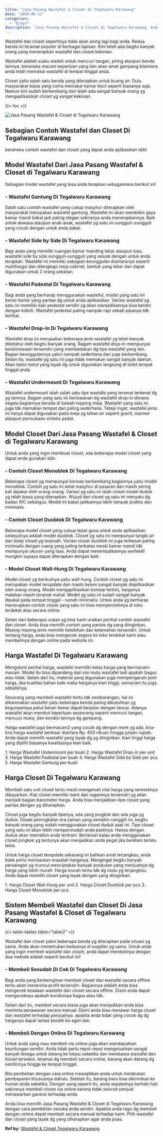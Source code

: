 ```yaml
---
title: "Jasa Pasang Wastafel & Closet di Tegalwaru Karawang"
date: "2024-06-11"
categories: 
  - "biaya"
description: "Jasa Pasang Wastafel & Closet di Tegalwaru Karawang. Anda bisa memilih Jasa Pasang Wastafel & Closet di Tegalwaru Karawang dengan cara pembelian sesuka anda..."
---
```


Wastafel dan closet sepertinya tidak akan asing lagi bagi anda. Kedua benda ini teramat populer di berbagai lapisan. Kini telah ada begitu banyak orang yang menerapkan wastafel dan closet kekinian.

Wastafel adalah suatu wadah untuk mencuci tangan, piring ataupun benda lainnya. beraneka macam keperluan yang lain akan amat gampang bilamana anda telah memakai wastafel di tempat tinggal anda.

Closet yaitu salah satu benda yang diterapkan untuk buang air. Dulu masyarakat biasa yang cuma memakai kamar kecil seperti biasanya saja. Namun kini sudah berkembang dan telah ada sangat banyak orang yg mengaplikasikan closet yg sangat kekinian.

{{< toc >}}

![Jasa Pasang Wastafel & Closet di Tegalwaru Karawang](/images/wastafel-closet-murah20.png)

## Sebagian Contoh Wastafel dan Closet Di Tegalwaru Karawang

beraneka contoh wastafel dan closet yang dapat anda aplikasikan sbb!

## Model Wastafel Dari Jasa Pasang Wastafel & Closet di Tegalwaru Karawang

Sebagian model wastafel yang bisa anda terapkan sebagaimana berikut ini!

### \- Wastafel Gantung Di Tegalwaru Karawang

Salah satu contoh wastafel yang cukup masyhur diterapkan oleh masyarakat merupakan wastafel gantung. Wastafel ini akan membikin gaya kamar mandi bakal jadi paling elegan sekiranya anda menerapkannya. Baik untuk dewasa ataupun anak-anak, wastafel yg satu ini sungguh-sungguh yang cocok dengan untuk anda pakai.

### \- Wastafel Side by Side Di Tegalwaru Karawang

Bagi anda yang memiliki ruangan kamar manding lebar ataupun luas, wastafel side by side sungguh-sungguh yang sesuai dengan untuk anda terapkan. Wastafel ini memiliki sebagian keunggulan diantaranya seperti multifungsi dan dilengkapi meja cabinet, bentuk yang lebar dan dapat digunakan untuk 2 orang sekalian.

### \- Wastafel Padestal Di Tegalwaru Karawang

Bagi anda yang berharap menggunakan wasteful, model yang satu ini benar-benar yang pantas dg untuk anda aplikasikan. Variasi wastafel yg satu ini memiliki kaki pedestal sendiri yg akan menjadikannya bisa berdiri dengan kokoh. Wastafel pedestal paling nampak rapi sebab pipanya tdk terlihat.

### \- Wastafel Drop-in Di Tegalwaru Karawang

Wastafel drop ini merupakan beberapa jenis wastafel yg telah banyak diketahui oleh begitu banyak orang. Ragam wastafel drop-in mempunyai keistimewaan tersendiri yang membedakan dg tipe wastafel yang lain. Bagian keunggulannya yakni nampak sederhana dan juga berkembang. Selain itu, wastafel yg satu ini juga tidak memakan sangat banyak daerah. Akan betul-betul yang layak dg untuk digunakan langsung di toilet tempat tinggal anda.

### \- Wastafel Undermount Di Tegalwaru Karawang

Wastafel undermount ialah salah satu tipe wastafe yang teramat terkenal dg yg lainnya. Ragam yang satu ini berlawanan dg wastafel drop-in dimana segala bagiannya berada di bawah topping meja. Wastafel yang satu ini juga tdk memakan tempat dan paling sederhana. Tetapi ingat, wastafel jenis ini hanya dapat digunakan pada meja yg tahan air seperti granit, marmer ataupun permukaan sintetis padat.

## Model Closet Dari Jasa Pasang Wastafel & Closet di Tegalwaru Karawang

Untuk anda yang ingin membuat closet, ada beberapa model closet yang dapat anda gunakan sbb:

### \- Contoh Closet Monoblok Di Tegalwaru Karawang

Beberapa closet yg mempunyai konsep berkembang bagiannya yaitu model monoblok. Contoh yg satu ini amat masyhur di pasaran dan masih sering kali dipakai oleh orang-orang. Variasi yg satu ini ialah closet model duduk yg telah biasa yang diterapkan. Wujud dari closet yg satu ini menyatu dg badan WC sekaligus. Model ini bakal jadikannya lebih tampak praktis dan minimalis.

### \- Contoh Closet Duoblok Di Tegalwaru Karawang

Beberapa model closet yang cukup tepat guna untuk anda aplikasikan selanjutnya adalah model duoblok. Closet yg satu ini mempunyai tangki air dan body closet yg terpisah. Variasi closet duoblok ini juga terkesan paling minimalis dengan ruang yang paling terbatas meski kamar mandi tdk mempunyai ukuran yang luas. Anda dapat menempatkannya seefektif mungkin supaya dapat diterapkan dengan baik.

### \- Model Closet Wall-Hung Di Tegalwaru Karawang

Model closet yg berikutnya yaitu wall-hung. Contoh closet yg satu ini merupakan model terupdate dan masih belum sangat banyak diaplikasikan oleh orang-orang. Model mengaplikasikan konsep terkini, harganya malahan masih teramat mahal. Model yg satu ini sudah sangat banyak dipakai pada tempat tinggal - rumah minimalis. Untuk anda yg berharap menerapkan contoh closet yang satu ini bisa memperolehnya di toko terdekat atau secara online.

Selain dari beberapa uraian yg bisa kami uraikan perihal contoh wastafel dan closet. Anda bisa memilih contoh yang pantas dg yang diinginkan, Masing-masing jenis memiliki kelebihan dan kelemahan tersendiri. Untuk tentang harga, anda bisa mengecek segera ke toko terdekat kami atau membelinya dengan online pada website ini.

## Harga Wastafel Di Tegalwaru Karawang

Mengobrol perihal harga, wastafel memiliki kelas harga yang bermacam-macam. Model itu bisa dipandang dari sisi mutu wastafel tadi apakah bagus atau tidak. Selain dari itu, material yang digunakan juga mempengaruhi poin harga. jika kualitas bahan baik maka harganya kian tinggi, semacam itu juga sebaliknya.

Sesorang yang membeli wastafel tentu tdk sembarangan, hal ini dikarenakan wastafel yaitu beberapa benda paling dibutuhkan yg kegunaannya patut benar-benar dapat berjalan dengan lancar. Adanya wastafel akan membut keperluan seseorang seperti mencuci tangan, mencuci muka, dan kondisi lainnya dg gampang.

Harga wastafel juga bermacam2 yang cocok dg dengan merk yg ada, kira-kira harga wastafel berkisar diantara Rp. 400 ribuan hingga jutaan rupiah. Anda dapat memilih wastafel yang layak dg yg diinginkan. kian tinggi harga yang dipilih biasanya kwalitasnya kian baik.

1\. Harga Wastafel Undermount per buah 2. Harga Wastafel Drop-in per unit 3. Harga Wastafel Padestal per buah 4. Harga Wastafel Side by Side per pcs 5. Harga Wastafel Gantung per buah

## Harga Closet Di Tegalwaru Karawang

Membeli satu unit closet tentu mesti mengamati nilai harga yang semestinya dibayarkan. Kiat closet memiliki merk dan ragamnya tersendiri yg akan menjadi bagian barometer harga. Anda bisa menjadikan tipe closet yang pantas dengan yg diharapkan.

Closet juga begitu banyak tipenya, ada yang jongkok dan ada juga yg duduk. Disaat peningkatan era zaman yang semakin canggih ini, begitu banyak orang yang sudah menggunakan closet duduk saat ini. Tipe closet yang satu ini akan lebih mempermudah anda pastinya. Hanya dengan duduk akan membikin anda tentram. Berlainan kalau anda menggunakan closet jongkok yg tentunya akan menjadikan anda pegal jika berdiam terlalu lama.

Untuk harga closet terupdate sekarang ini bahkan amat terjangkau, anda tidak perlu merisaukan masalah harganya. Mengingat begitu banyak persaingan yg muncul menciptakan banyak produsen yang menjualnya dg harga yang lebih murah. Harga murah tentu tdk dg mutu yg terjangkau. Anda dapat memilih closet yang layak dengan yang diinginkan.

1\. Harga Closet Wall-Hung per unit 2. Harga Closet Duoblok per pcs 3. Harga Closet Monoblok per pcs

## Sistem Membeli Wastafel dan Closet Di Jasa Pasang Wastafel & Closet di Tegalwaru Karawang

{{< table-tables table="table2" >}}

Wastafel dan closet yakni beberapa benda yg diterapkan pada situasi yg sama. Anda akan menemukan keduanya di supplier yg sama. Untuk anda yang ingin membeli wastafel dan closet, anda dapat membelinya dengan dua metode adalah seperti berikut ini!

### \- Membeli Sesudah Di Cek Di Tegalwaru Karawang

Bagi anda yang berkeinginan membeli closet dan wastafel secara offline tentu akan menerima profit tersendiri. Bagiannya adalah anda bisa mengecek keadaan wastafel dan closet secara offline. Disini anda dapat mengeceknya apakah kondisinya bagus atau tdk.

Selain dari itu, membeli secara biasa juga akan menjadikan anda bisa meminta penawaran secara manual. Disini anda bisa menawar harga closet dan wastafel terhadap penjualnya. apabila anda tidak yang cocok dg dg harganya dapat lantas beralih ke agen lain.

### \- Membeli Dengan Online Di Tegalwaru Karawang

Untuk anda yang mau membeli via online juga akan mendapatkan keuntungan sendiri. Anda tidak perlu repot-repot mengeluarkan sangat banyak tenaga untuk datang ke lokasi seketika dan membawa wastafel dan kloset tersebut. teramat dg membeli secara online, barang akan datang dg sendirinya hingga ke tempat tinggal.

Bila pembelian dengan cara online mewajibkan anda untuk melakukan pembayaran khususnya dahulu. Setelah itu, barang baru bisa dikirimkan ke hunian anda seketika. Dengan yang seperti itu, anda sepatutnya berhati-hati sekiranya membeli closet via online karena tidak seluruh penjual menawarkan garansi terhadap anda.

Anda bisa memilih Jasa Pasang Wastafel & Closet di Tegalwaru Karawang dengan cara pembelian sesuka anda sendiri. Apabila anda ragu dg membeli dengan online dapat membeli secara manual terhadap kami. Pilih wastafel dan closet yang layak dg yang diharapkan agar anda puas.

**Ref by:** [Wastafel & Closet Tegalwaru Karawang](https://id.wikipedia.org/wiki/Wastafel)
